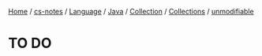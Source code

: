 [Home](https://mengxianbin.github.io) /
[cs-notes](https://mengxianbin.github.io/cs-notes/content) /
[Language](https://mengxianbin.github.io/cs-notes/content/Language) /
[Java](https://mengxianbin.github.io/cs-notes/content/Language/Java) /
[Collection](https://mengxianbin.github.io/cs-notes/content/Language/Java/Collection) /
[Collections](https://mengxianbin.github.io/cs-notes/content/Language/Java/Collection/Collections) /
[unmodifiable](https://mengxianbin.github.io/cs-notes/content/Language/Java/Collection/Collections/unmodifiable)

# TO DO
